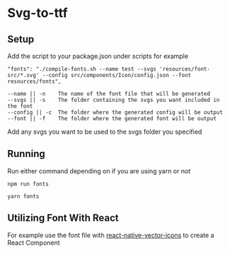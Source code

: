 # Svg-to-ttf

## Setup

Add the script to your package.json under scripts for example

    "fonts": "./compile-fonts.sh --name test --svgs 'resources/font-src/*.svg' --config src/components/Icon/config.json --font resources/fonts",

    --name || -n    The name of the font file that will be generated
    --svgs || -s    The folder containing the svgs you want included in the font
    --config || -c  The folder where the generated config will be output
    --font || -f    The folder where the generated font will be output

Add any svgs you want to be used to the svgs folder you specified

## Running

Run either command depending on if you are using yarn or not

    npm run fonts

    yarn fonts

## Utilizing Font With React

For example use the font file with [react-native-vector-icons](https://github.com/oblador/react-native-vector-icons#custom-fonts) to create a React Component